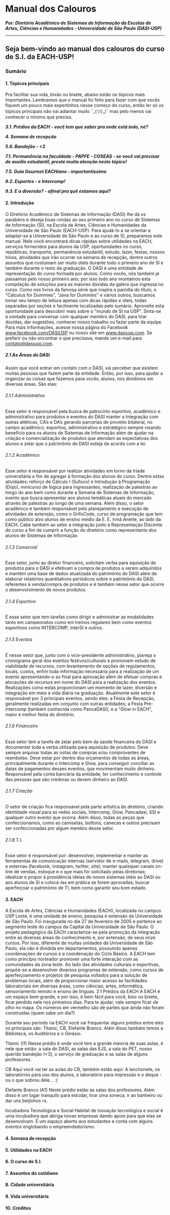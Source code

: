 # Manual dos Calouros
***Por: Diretório Acadêmico de Sistemas de Informação da Escolas de Artes, Ciências e Humanidades - Universidade de São Paulo (DASI-USP)***

-------------------

## Seja bem-vindo ao manual dos calouros do curso de S.I. da EACH-USP!

### Sumário
#### 1. Tópicos principais
Pra facilitar sua vida, bixão ou bixete, abaixo estão os tópicos mais importantes. Lembramos que o manual foi feito para fazer com que vocês fiquem um pouco mais espertinhos nesse começo do curso, então ler só os tópicos principais não vai adiantar muito  ¯\_(ツ)_/¯  mas pelo menos vai conhecer o mínimo que precisa.

***3.1. Prédios da EACH - você tem que saber pra onde está indo, né?***

***4. Semana de recepção***

***5.6. Bandejão - <3***

***7.1. Permanência na faculdade - PAPFE - COSEAS - se você vai precisar de auxílio estudantil, preste muita atenção neste tópico!***

***7.5. Guia Gourmet EACHiano - importantíssimo***

***9.2. Esportes - e Intercomp!***

***9.3. E a diversão? - afinal pra quê estamos aqui?***

#### 2. Introdução
O Diretório Acadêmico de Sistemas de Informação (DASI) lhe dá os parabéns e deseja boas-vindas ao seu primeiro ano no curso de Sistemas de Informação (SI), na Escola de Artes, Ciências e Humanidades da Universidade de São Paulo (EACH-USP).
Para ajudá-lo a se orientar e adaptar-se à Universidade de São Paulo e ao curso de SI, preparamos este manual.
 Nele você encontrará dicas rápidas sobre utilidades na EACH, serviços fornecidos para alunos da USP, oportunidades no curso, repúblicas, transporte, permanência estudantil, estudo, lazer, festas, nossos hinos, atividades que irão ocorrer na semana de recepção, dentre outros assuntos que costumam ser muito úteis durante todo o primeiro ano de SI e também durante o resto da graduação.
O DASI é uma entidade de representação do curso formada por alunos. Como vocês, nós também já passamos pelo nosso primeiro ano; por isso todo ano montamos esta compilação de soluções para as maiores dúvidas da galera que ingressa no curso.
Como nos livros da famosa série que inspira a paródia do título, o "Calculus for Dummies", "Java for Dummies" e vários outros, buscamos tomar seu tempo de leitura apenas com dicas rápidas e úteis, todas separadas por seções e facilmente localizadas pelo sumário.
Aproveite esta oportunidade para descobrir mais sobre o "mundo de SI na USP". Sinta-se à vontade para conversar com qualquer membro do DASI, para tirar dúvidas, dar sugestões, conhecer nosso trabalho ou fazer parte da equipe. 
Para mais informações, acesse nossa página do Facebook www.facebook.com/DASIUSP ou nosso site em www.dasiusp.com. Se preferir ou não encontrar o que precisava, mande um e-mail para contato@dasiusp.com.
##### 2.1 As Áreas do DASI
Assim que você entrar em contato com o DASI, vai perceber que existem muitas pessoas que fazem parte da entidade. Então, por isso, para ajudar a organizar as coisas que fazemos para vocês, alunxs, nos dividimos em diversas áreas. São elas:
###### 2.1.1 Administrativo
Esse setor é responsável pela busca de patrocínio esportivo, acadêmico e administrativo para produtos e eventos do DASI manter a Integração com outras atléticas, CA’s e DA’s gerando parcerias de proveito bilateral, no campo acadêmico, esportivo, administrativo e estratégico sempre visando benefício para os alunos de Sistemas de Informação além de ajudar na criação e comercialização de produtos que atendam as expectativas dos alunos e zelar que o patrimônio do DASI esteja de acordo com a lei.
###### 2.1.2 Acadêmico
Esse setor é responsável por realizar atividades em torno da tríade universitária a fim de agregar à formação dos alunos do curso. Dentre estas atividades: reforço de Cálculo I (Sufoco) e Introdução à Programação (Dojo), minicurso de lógica para ingressantes, realização de palestras ao longo do ano bem como durante a Semana de Sistemas de Informação, evento que busca apresentar aos alunos temáticas atuais do mercado através de palestras ao longo de uma semana. Além disso, o setor acadêmico é também responsável pelo planejamento e execução de atividades de extensão, como o GrifoCode, curso de programação que tem como público alvo alunos de ensino médio da E. E. Irmã Anette, ao lado da EACH. Cabe também ao setor a integração junto à Representação Discente do curso a fim de cumprir a função do diretório como representante dos alunos de Sistemas de Informação
###### 2.1.3 Comercial
Esse setor, junto ao diretor financeiro, solicitam verba para aquisição de produtos para o DASI e efetivam a compra de produtos a serem adquiridos e mantêm uma base de dados atualizada do patrimônio do DASI além de elaborar relatórios quantitativos periódicos sobre o patrimônio do DASI, referentes à venda/compra de produtos e é também nesse setor que ocorre o desenvolvimento de novos produtos.
###### 2.1.4 Esportivo
É esse setor que tem tarefas como dirigir e administrar as modalidades tanto em campeonatos como em treinos regulares bem como eventos esportivos como INTERCOMP, interSI e outros.
###### 2.1.5 Eventos
É nesse setor que, junto com o vice-presidente administrativo, planeja o cronograma geral dos eventos festivos/culturais e promovem estudo de viabilidade de recursos, com levantamento de opções de regulamentos, locais, custos, enfim toda informação necessária para a realização de um evento apresentando-o ao final para aprovação além de efetuar compras e alocações de recursos em nome do DASI para a realização dos eventos. Realizações como estas proporcionam um momento de lazer, diversão e integração em meio a vida diária na graduação. Atualmente este setor é responsável por 3 principais eventos, sendo eles: a Festa de Recepção, geralmente realizadas em conjunto com outras entidades; a Festa Pré-intercomp (também conhecida como PancaDASI); e a "Glow in EACH", maior e melhor festa do diretório.
###### 2.1.6 Financeiro
Esse setor tem a tarefa de zelar pelo bem da saúde financeira do DASI e documentar toda a verba utilizada para aquisição de produtos. Deve sempre arquivar todas as notas de compras e/ou comprovantes de reembolso. Deve estar por dentro dos orçamentos de todas as áreas, principalmente durante o Intercomp e Glow, para conseguir conciliar as datas de pagamentos desses eventos, que movimentam muito dinheiro. Responsável pela conta bancária da entidade, ter conhecimento e controle das pessoas que são credoras ou devem dinheiro ao DASI.
###### 2.1.7 Criação
O setor de criação fica responsável pela parte artística do diretório, criando identidade visual para as redes sociais, Intercomp, Glow, Pancadasi, SSI e qualquer outro evento que ocorra. Além disso, todas as peças que confeccionamos, como as camisetas, bottons, canecas e outros precisam ser confeccionadas por algum membro desse setor.
###### 2.1.8 T.I.
Esse setor é responsável por: desenvolver, implementar e manter as ferramentas de comunicação internas (servidor de e-mails, telegram, drive) e externas (facebook, instagram, twitter, site); manter quaisquer canais on-line de vendas, estoque e o que mais for solicitado pelas diretorias; idealizar e propor à presidência ideias de novos sistemas úteis ao DASI ou aos alunos de SI e colocá-las em prática se forem aprovadas; buscar aperfeiçoar o patrimônio de TI, bem como garantir seu bom estado.

#### 3. EACH
A Escola de Artes, Ciências e Humanidades (EACH), localizada no campus USP Leste, é uma unidade de ensino, pesquisa e extensão da Universidade de São Paulo. Foi inaugurada no dia 27 de fevereiro de 2005 e pertence ao segmento leste do campus da Capital da Universidade de São Paulo.
O projeto pedagógico da EACH caracteriza-se pela promoção da integração entre as diversas áreas do conhecimento e, por extensão, de seus onze cursos. Por isso, diferente de muitas unidades da Universidade de São Paulo, ela não é dividida em departamentos, possuindo apenas coordenações de cursos e a coordenação do Ciclo Básico.
A EACH tem como princípio norteador promover uma forte interação com as comunidades da zona leste. Ao lado das atividades culturais e esportivas, propõe-se a desenvolver diversos programas de extensão, como cursos de aperfeiçoamento e projetos de pesquisa voltados para a solução de problemas locais, além de proporcionar maior acesso às facilidades laboratoriais em diversas áreas, como ciências, artes, informática, sensoriamento remoto e ensino de línguas.
2.1 Prédios da EACH
A EACH é um espaço bem grande, e por isso, é bem fácil para você, bixo ou bixete, ficar perdido nele nos primeiros dias. Para te ajudar, vale sempre ficar de olho no mapa. Os números em vermelho são de partes que ainda não foram construídas (quem sabe um dia?)


Durante seu período na EACH você vai frequentar alguns prédios entre eles os principais são: Titanic, CB, Elefante Branco. Além disso também temos a Biblioteca, os Auditórios e o Ginásio.

Titanic (I1)
Nesse prédio é onde você tem a grande maioria de suas aulas, é nele que estão: a sala do DASI, as salas das EJS, a sala do PET, nosso querido bandejão (<3), o serviço de graduação e as salas de alguns professores.


CB
Aqui você vai ter as aulas do CB, também estão aqui: A lanchonete, os laboratórios para uso dos alunos, o laboratório para impressão e o deque - ou o que sobrou dele... :(


Elefante Branco (A1)
Neste prédio estão as salas dos professores. Além disso é um lugar tranquilo para estudar, tirar uma soneca, ir ao banheiro ou dar uns beijinhos rs.


Incubadora Tecnológica e Social
Habitat de inovação tecnológica e social é uma incubadora que abriga novas empresas dando apoio para que elas se desenvolvam. É um espaço aberto aos estudantes e conta com alguns eventos englobando o empreendedorismo.


#### 4. Semana de recepção
#### 5. Utilidades na EACH
#### 6. O curso de S.I.
#### 7. Assuntos do cotidiano
#### 8. Cidade universitária
#### 9. Vida universitária
#### 10. Créditos
